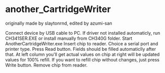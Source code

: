 # another_CartridgeWriter
originally made by slaytonrnd, edited by azumi-san

Connect device by USB cable to PC.
If driver not installed automaticly, run CH341SER.EXE or install manually from CH340G folder.
Start AnotherCartridgeWriter.exe
Insert chip to reader.
Choice a serial port and printer type.
Press Read button.
Fields should be filled automaticlly after that.
At left column you'll get actual values on chip at right will be updated values for 100% refill.
If you want to refill chip without changes, just press Write button.
Remove chip from reader.
